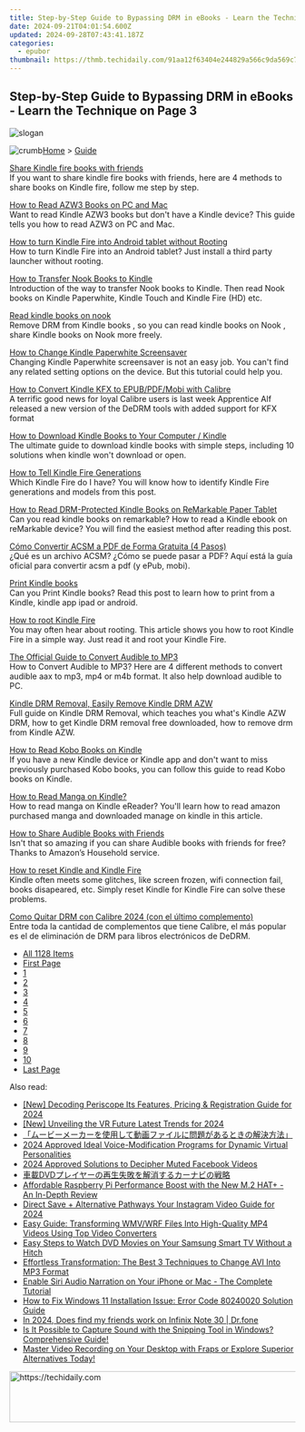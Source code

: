 ```yaml
---
title: Step-by-Step Guide to Bypassing DRM in eBooks - Learn the Technique on Page 3
date: 2024-09-21T04:01:54.600Z
updated: 2024-09-28T07:43:41.187Z
categories:
  - epubor
thumbnail: https://thmb.techidaily.com/91aa12f63404e244829a566c9da569c7d4c3ec60cf75cf3cc9677e68e8f64011.jpg
---
```


## Step-by-Step Guide to Bypassing DRM in eBooks - Learn the Technique on Page 3

![slogan](http://www.epubor.com/images/guide-banner-word.png)

![crumb](http://www.epubor.com/images/ol_home.png)[Home](https://tools.techidaily.com/epubor/products/) \> [Guide](https://tools.techidaily.com/epubor/products/)

[Share Kindle fire books with friends](https://tools.techidaily.com/epubor/products/)  
 If you want to share kindle fire books with friends, here are 4 methods to share books on Kindle fire, follow me step by step.

[How to Read AZW3 Books on PC and Mac](https://tools.techidaily.com/epubor/products/)  
 Want to read Kindle AZW3 books but don't have a Kindle device? This guide tells you how to read AZW3 on PC and Mac.

[How to turn Kindle Fire into Android tablet without Rooting](https://tools.techidaily.com/epubor/products/)  
 How to turn Kindle Fire into an Android tablet? Just install a third party launcher without rooting. 

[How to Transfer Nook Books to Kindle](https://tools.techidaily.com/epubor/products/)  
 Introduction of the way to transfer Nook books to Kindle. Then read Nook books on Kindle Paperwhite, Kindle Touch and Kindle Fire (HD) etc.

[Read kindle books on nook](https://tools.techidaily.com/epubor/products/)  
 Remove DRM from Kindle books , so you can read kindle books on Nook , share Kindle books on Nook more freely.

[How to Change Kindle Paperwhite Screensaver](https://tools.techidaily.com/epubor/products/)  
 Changing Kindle Paperwhite screensaver is not an easy job. You can't find any related setting options on the device. But this tutorial could help you.

[How to Convert Kindle KFX to EPUB/PDF/Mobi with Calibre](https://tools.techidaily.com/epubor/products/)  
 A terrific good news for loyal Calibre users is last week Apprentice Alf released a new version of the DeDRM tools with added support for KFX format

[How to Download Kindle Books to Your Computer / Kindle](https://tools.techidaily.com/epubor/ultimate/)  
 The ultimate guide to download kindle books with simple steps, including 10 solutions when kindle won't download or open.

[How to Tell Kindle Fire Generations](https://tools.techidaily.com/epubor/products/)  
 Which Kindle Fire do I have? You will know how to identify Kindle Fire generations and models from this post.

[How to Read DRM-Protected Kindle Books on ReMarkable Paper Tablet](https://tools.techidaily.com/epubor/products/)  
 Can you read kindle books on remarkable? How to read a Kindle ebook on reMarkable device? You will find the easiest method after reading this post.

[Cómo Convertir ACSM a PDF de Forma Gratuita (4 Pasos)](http://www.epubor.com/cmo-convertir-acsm-a-pdf-de-forma-gratuita.html)  
 ¿Qué es un archivo ACSM? ¿Cómo se puede pasar a PDF? Aquí está la guía oficial para convertir acsm a pdf (y ePub, mobi).

[Print Kindle books](https://tools.techidaily.com/epubor/products/)  
 Can you Print Kindle books? Read this post to learn how to print from a Kindle, kindle app ipad or android. 

[How to root Kindle Fire](https://tools.techidaily.com/epubor/products/)  
 You may often hear about rooting. This article shows you how to root Kindle Fire in a simple way. Just read it and root your Kindle Fire. 

[The Official Guide to Convert Audible to MP3](https://tools.techidaily.com/epubor/products/)  
 How to Convert Audible to MP3? Here are 4 different methods to convert audible aax to mp3, mp4 or m4b format. It also help download audible to PC. 

[Kindle DRM Removal, Easily Remove Kindle DRM AZW](https://tools.techidaily.com/epubor/products/)  
 Full guide on Kindle DRM Removal, which teaches you what's Kindle AZW DRM, how to get Kindle DRM removal free downloaded, how to remove drm from Kindle AZW.

[How to Read Kobo Books on Kindle](https://tools.techidaily.com/epubor/products/)  
 If you have a new Kindle device or Kindle app and don't want to miss previously purchased Kobo books, you can follow this guide to read Kobo books on Kindle.

[How to Read Manga on Kindle?](https://tools.techidaily.com/epubor/products/)  
 How to read manga on Kindle eReader? You'll learn how to read amazon purchased manga and downloaded manage on kindle in this article.

[How to Share Audible Books with Friends](https://tools.techidaily.com/epubor/products/)  
 Isn't that so amazing if you can share Audible books with friends for free? Thanks to Amazon’s Household service.

[How to reset Kindle and Kindle Fire](https://tools.techidaily.com/epubor/products/)  
 Kindle often meets some glitches, like screen frozen, wifi connection fail, books disapeared, etc. Simply reset Kindle for Kindle Fire can solve these problems.

[Como Quitar DRM con Calibre 2024 (con el último complemento)](http://www.epubor.com/eliminar-drm-con-calibre.html)  
 Entre toda la cantidad de complementos que tiene Calibre, el más popular es el de eliminación de DRM para libros electrónicos de DeDRM.

* [All 1128 Items](https://tools.techidaily.com/epubor/products/)
* [First Page](https://tools.techidaily.com/epubor/products/)
* [1](https://tools.techidaily.com/epubor/products/)
* [2](https://tools.techidaily.com/epubor/products/)
* [3](https://tools.techidaily.com/epubor/products/)
* [4](https://tools.techidaily.com/epubor/products/)
* [5](https://tools.techidaily.com/epubor/products/)
* [6](https://tools.techidaily.com/epubor/products/)
* [7](https://tools.techidaily.com/epubor/products/)
* [8](https://tools.techidaily.com/epubor/products/)
* [9](https://tools.techidaily.com/epubor/products/)
* [10](https://tools.techidaily.com/epubor/products/)
* [Last Page](https://tools.techidaily.com/epubor/products/)

<ins class="adsbygoogle"
     style="display:block"
     data-ad-format="autorelaxed"
     data-ad-client="ca-pub-7571918770474297"
     data-ad-slot="1223367746"></ins>

<ins class="adsbygoogle"
     style="display:block"
     data-ad-client="ca-pub-7571918770474297"
     data-ad-slot="8358498916"
     data-ad-format="auto"
     data-full-width-responsive="true"></ins>

<span class="atpl-alsoreadstyle">Also read:</span>
<div><ul>
<li><a href="https://article-files.techidaily.com/new-decoding-periscope-its-features-pricing-and-registration-guide-for-2024/"><u>[New] Decoding Periscope Its Features, Pricing & Registration Guide for 2024</u></a></li>
<li><a href="https://fox-info.techidaily.com/new-unveiling-the-vr-future-latest-trends-for-2024/"><u>[New] Unveiling the VR Future Latest Trends for 2024</u></a></li>
<li><a href="https://solve-luxury.techidaily.com/44cm44og44o844ot44o844oh44o844kr44o844ks5l255so44gx44gm5yuv55s744ov44kh44kk44or44gr5zwp6agm44gm44gc44kl44go44gn44gu6kej5rg65pa55rov44cn/"><u>「ムービーメーカーを使用して動画ファイルに問題があるときの解決方法」</u></a></li>
<li><a href="https://some-knowledge.techidaily.com/2024-approved-ideal-voice-modification-programs-for-dynamic-virtual-personalities/"><u>2024 Approved Ideal Voice-Modification Programs for Dynamic Virtual Personalities</u></a></li>
<li><a href="https://facebook-video-recording.techidaily.com/2024-approved-solutions-to-decipher-muted-facebook-videos/"><u>2024 Approved Solutions to Decipher Muted Facebook Videos</u></a></li>
<li><a href="https://solve-luxury.techidaily.com/1726029814097-dvd/"><u>車載DVDプレイヤーの再生失敗を解消するカーナビの戦略</u></a></li>
<li><a href="https://hardware-reviews.techidaily.com/affordable-raspberry-pi-performance-boost-with-the-new-m2-hatplus-an-in-depth-review/"><u>Affordable Raspberry Pi Performance Boost with the New M.2 HAT+ - An In-Depth Review</u></a></li>
<li><a href="https://instagram-videos.techidaily.com/direct-save-plus-alternative-pathways-your-instagram-video-guide-for-2024/"><u>Direct Save + Alternative Pathways Your Instagram Video Guide for 2024</u></a></li>
<li><a href="https://solve-luxury.techidaily.com/easy-guide-transforming-wmvwrf-files-into-high-quality-mp4-videos-using-top-video-converters/"><u>Easy Guide: Transforming WMV/WRF Files Into High-Quality MP4 Videos Using Top Video Converters</u></a></li>
<li><a href="https://solve-luxury.techidaily.com/easy-steps-to-watch-dvd-movies-on-your-samsung-smart-tv-without-a-hitch/"><u>Easy Steps to Watch DVD Movies on Your Samsung Smart TV Without a Hitch</u></a></li>
<li><a href="https://solve-luxury.techidaily.com/effortless-transformation-the-best-3-techniques-to-change-avi-into-mp3-format/"><u>Effortless Transformation: The Best 3 Techniques to Change AVI Into MP3 Format</u></a></li>
<li><a href="https://tech-renaissance.techidaily.com/enable-siri-audio-narration-on-your-iphone-or-mac-the-complete-tutorial/"><u>Enable Siri Audio Narration on Your iPhone or Mac - The Complete Tutorial</u></a></li>
<li><a href="https://tech-hub.techidaily.com/how-to-fix-windows-11-installation-issue-error-code-80240020-solution-guide/"><u>How to Fix Windows 11 Installation Issue: Error Code 80240020 Solution Guide</u></a></li>
<li><a href="https://location-social.techidaily.com/in-2024-does-find-my-friends-work-on-infinix-note-30-drfone-by-drfone-virtual-android/"><u>In 2024, Does find my friends work on Infinix Note 30 | Dr.fone</u></a></li>
<li><a href="https://solve-luxury.techidaily.com/is-it-possible-to-capture-sound-with-the-snipping-tool-in-windows-comprehensive-guide/"><u>Is It Possible to Capture Sound with the Snipping Tool in Windows? Comprehensive Guide!</u></a></li>
<li><a href="https://solve-luxury.techidaily.com/master-video-recording-on-your-desktop-with-fraps-or-explore-superior-alternatives-today/"><u>Master Video Recording on Your Desktop with Fraps or Explore Superior Alternatives Today!</u></a></li>
</ul></div>

<!-- affiliate ads begin -->
<a href="https://unicoeye.pxf.io/c/5597632/2134498/18498" target="_top" id="2134498">
  <img src="//a.impactradius-go.com/display-ad/18498-2134498" border="0" alt="https://techidaily.com" width="720" height="90"/>
</a>
<img height="0" width="0" src="https://unicoeye.pxf.io/i/5597632/2134498/18498" style="position:absolute;visibility:hidden;" border="0" />
<!-- affiliate ads end -->

